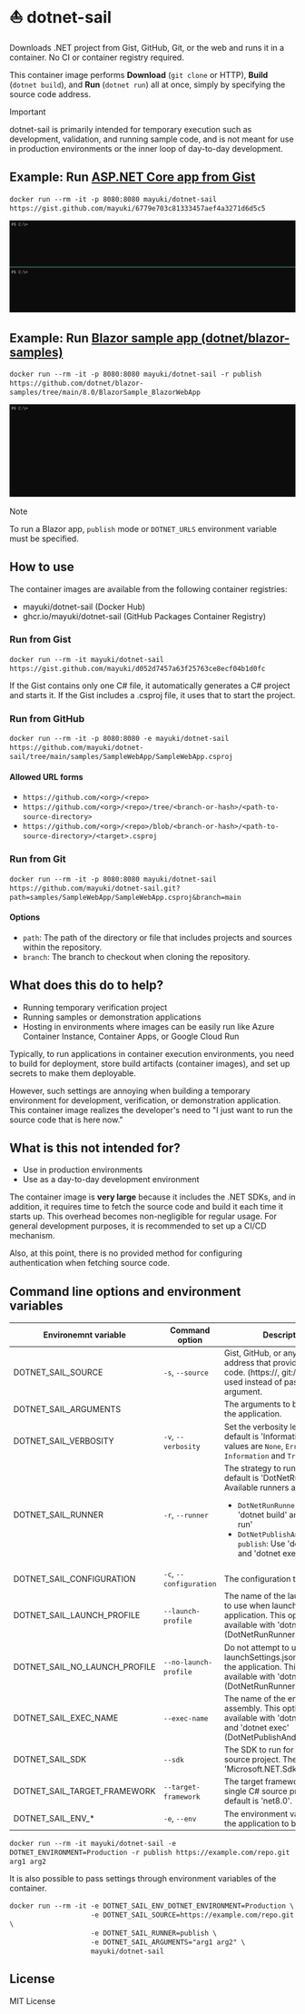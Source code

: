# ⛵ dotnet-sail
Downloads .NET project from Gist, GitHub, Git, or the web and runs it in a container. No CI or container registry required.

This container image performs **Download** (`git clone` or HTTP), **Build** (`dotnet build`), and **Run** (`dotnet run`) all at once, simply by specifying the source code address.

> [!IMPORTANT]
> dotnet-sail is primarily intended for temporary execution such as development, validation, and running sample code, and is not meant for use in production environments or the inner loop of day-to-day development.

## Example: Run [ASP.NET Core app from Gist](https://gist.github.com/mayuki/6779e703c81333457aef4a3271d6d5c5)
```
docker run --rm -it -p 8080:8080 mayuki/dotnet-sail https://gist.github.com/mayuki/6779e703c81333457aef4a3271d6d5c5
```
![](docs/images/recording-02.gif)


## Example: Run [Blazor sample app (dotnet/blazor-samples)](https://github.com/dotnet/blazor-samples/)
```
docker run --rm -it -p 8080:8080 mayuki/dotnet-sail -r publish https://github.com/dotnet/blazor-samples/tree/main/8.0/BlazorSample_BlazorWebApp
```
![](docs/images/recording-01.gif)
> [!NOTE]
> To run a Blazor app, `publish` mode or `DOTNET_URLS` environment variable must be specified.

## How to use
The container images are available from the following container registries:

- mayuki/dotnet-sail (Docker Hub)
- ghcr.io/mayuki/dotnet-sail (GitHub Packages Container Registry)

### Run from Gist
```
docker run --rm -it mayuki/dotnet-sail https://gist.github.com/mayuki/d052d7457a63f25763ce8ecf04b1d0fc
```

If the Gist contains only one C# file, it automatically generates a C# project and starts it. If the Gist includes a .csproj file, it uses that to start the project.

### Run from GitHub
```
docker run --rm -it -p 8080:8080 -e mayuki/dotnet-sail https://github.com/mayuki/dotnet-sail/tree/main/samples/SampleWebApp/SampleWebApp.csproj
```

#### Allowed URL forms
- `https://github.com/<org>/<repo>`
- `https://github.com/<org>/<repo>/tree/<branch-or-hash>/<path-to-source-directory>`
- `https://github.com/<org>/<repo>/blob/<branch-or-hash>/<path-to-source-directory>/<target>.csproj`


### Run from Git
```
docker run --rm -it -p 8080:8080 mayuki/dotnet-sail https://github.com/mayuki/dotnet-sail.git?path=samples/SampleWebApp/SampleWebApp.csproj&branch=main
```

#### Options
- `path`: The path of the directory or file that includes projects and sources within the repository.
- `branch`: The branch to checkout when cloning the repository.

## What does this do to help?

- Running temporary verification project
- Running samples or demonstration applications
- Hosting in environments where images can be easily run like Azure Container Instance, Container Apps, or Google Cloud Run

Typically, to run applications in container execution environments, you need to build for deployment, store build artifacts (container images), and set up secrets to make them deployable.

However, such settings are annoying when building a temporary environment for development, verification, or demonstration application. This container image realizes the developer's need to "I just want to run the source code that is here now."

## What is this not intended for?

- Use in production environments
- Use as a day-to-day development environment

The container image is **very large** because it includes the .NET SDKs, and in addition, it requires time to fetch the source code and build it each time it starts up. This overhead becomes non-negligible for regular usage. For general development purposes, it is recommended to set up a CI/CD mechanism.

Also, at this point, there is no provided method for configuring authentication when fetching source code.

## Command line options and environment variables
|Environemnt variable|Command option|Description|
|--|--|--|
|DOTNET_SAIL_SOURCE|`-s`, `--source`|Gist, GitHub, or any other address that provides source code. (https://, git://...) Can be used instead of passing it as an argument.|
|DOTNET_SAIL_ARGUMENTS||The arguments to be passed to the application.|
|DOTNET_SAIL_VERBOSITY|`-v`, `--verbosity`|Set the verbosity level. The default is 'Information'. Allowed values are `None`, `Error`, `Information` and `Trace`.|
|DOTNET_SAIL_RUNNER|`-r`, `--runner`|The strategy to run for. The default is 'DotNetRunRunner'. <br>Available runners are: <br><ul><li>`DotNetRunRunner`, `run`: Use 'dotnet build' and 'dotnet run'</li><li>`DotNetPublishAndExecRunner`, `publish`: Use 'dotnet publish' and 'dotnet exec'.</li></ul>|
|DOTNET_SAIL_CONFIGURATION|`-c`, `--configuration`|The configuration to run for.|
|DOTNET_SAIL_LAUNCH_PROFILE|`--launch-profile`|The name of the launch profile to use when launching the application. This option is available with 'dotnet run' (DotNetRunRunner).|
|DOTNET_SAIL_NO_LAUNCH_PROFILE|`--no-launch-profile`|Do not attempt to use launchSettings.json to configure the application. This option is available with 'dotnet run' (DotNetRunRunner).|
|DOTNET_SAIL_EXEC_NAME|`--exec-name`|The name of the entrypoint assembly. This option is available with 'dotnet publish' and 'dotnet exec' (DotNetPublishAndExecRunner).|
|DOTNET_SAIL_SDK|`--sdk`|The SDK to run for single C# source project. The default is 'Microsoft.NET.Sdk'.|
|DOTNET_SAIL_TARGET_FRAMEWORK|`--target-framework`|The target framework to run for single C# source project. The default is 'net8.0'.|
|DOTNET_SAIL_ENV_*|`-e`, `--env`|The environment variables for the application to be run.|

```
docker run --rm -it mayuki/dotnet-sail -e DOTNET_ENVIRONMENT=Production -r publish https://example.com/repo.git arg1 arg2
```

It is also possible to pass settings through environment variables of the container.
```
docker run --rm -it -e DOTNET_SAIL_ENV_DOTNET_ENVIRONMENT=Production \
                    -e DOTNET_SAIL_SOURCE=https://example.com/repo.git \
                    -e DOTNET_SAIL_RUNNER=publish \
                    -e DOTNET_SAIL_ARGUMENTS="arg1 arg2" \
                    mayuki/dotnet-sail
```

## License
MIT License
